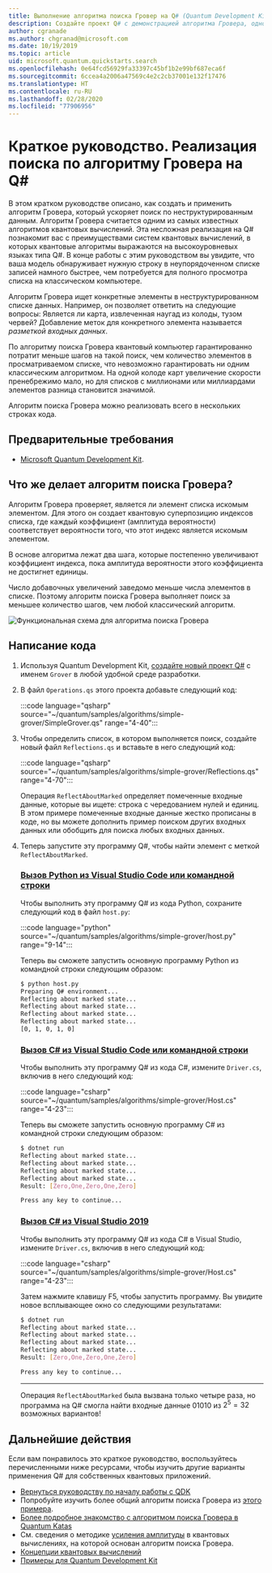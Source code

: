 ```yaml
---
title: Выполнение алгоритма поиска Гровер на Q# (Quantum Development Kit)
description: Создайте проект Q# с демонстрацией алгоритма Гровера, одного из самых известных квантовых алгоритмов.
author: cgranade
ms.author: chgranad@microsoft.com
ms.date: 10/19/2019
ms.topic: article
uid: microsoft.quantum.quickstarts.search
ms.openlocfilehash: 0e64fcd56929fa33397c45bf1b2e99bf687eca6f
ms.sourcegitcommit: 6ccea4a2006a47569c4e2c2cb37001e132f17476
ms.translationtype: HT
ms.contentlocale: ru-RU
ms.lasthandoff: 02/28/2020
ms.locfileid: "77906956"
---
```

# <a name="quickstart-implement-grovers-search-algorithm-in-q"></a>Краткое руководство. Реализация поиска по алгоритму Гровера на Q#

В этом кратком руководстве описано, как создать и применить алгоритм Гровера, который ускоряет поиск по неструктурированным данным.  Алгоритм Гровера считается одним из самых известных алгоритмов квантовых вычислений. Эта несложная реализация на Q# познакомит вас с преимуществами систем квантовых вычислений, в которых квантовые алгоритмы выражаются на высокоуровневых языках типа Q#.  В конце работы с этим руководством вы увидите, что ваша модель обнаруживает нужную строку в неупорядоченном списке записей намного быстрее, чем потребуется для полного просмотра списка на классическом компьютере.

Алгоритм Гровера ищет конкретные элементы в неструктурированном списке данных. Например, он позволяет ответить на следующие вопросы: Является ли карта, извлеченная наугад из колоды, тузом червей? Добавление меток для конкретного элемента называется _разметкой входных данных_.

По алгоритму поиска Гровера квантовый компьютер гарантированно потратит меньше шагов на такой поиск, чем количество элементов в просматриваемом списке, что невозможно гарантировать ни одним классическим алгоритмом. На одной колоде карт увеличение скорости пренебрежимо мало, но для списков с миллионами или миллиардами элементов разница становится значимой.

Алгоритм поиска Гровера можно реализовать всего в нескольких строках кода.

## <a name="prerequisites"></a>Предварительные требования

- [Microsoft Quantum Development Kit][install].

## <a name="what-does-grovers-search-algorithm-do"></a>Что же делает алгоритм поиска Гровера?

Алгоритм Гровера проверяет, является ли элемент списка искомым элементом. Для этого он создает квантовую суперпозицию индексов списка, где каждый коэффициент (амплитуда вероятности) соответствует вероятности того, что этот индекс является искомым элементом.

В основе алгоритма лежат два шага, которые постепенно увеличивают коэффициент индекса, пока амплитуда вероятности этого коэффициента не достигнет единицы.

Число добавочных увеличений заведомо меньше числа элементов в списке. Поэтому алгоритм поиска Гровера выполняет поиск за меньшее количество шагов, чем любой классический алгоритм.

![Функциональная схема для алгоритма поиска Гровера](~/media/grover.png)

## <a name="write-the-code"></a>Написание кода

1. Используя Quantum Development Kit, [создайте новый проект Q#](xref:microsoft.quantum.howto.createproject) с именем `Grover` в любой удобной среде разработки.

1. В файл `Operations.qs` этого проекта добавьте следующий код:

    :::code language="qsharp" source="~/quantum/samples/algorithms/simple-grover/SimpleGrover.qs" range="4-40":::

1. Чтобы определить список, в котором выполняется поиск, создайте новый файл `Reflections.qs` и вставьте в него следующий код:

    :::code language="qsharp" source="~/quantum/samples/algorithms/simple-grover/Reflections.qs" range="4-70":::

    Операция `ReflectAboutMarked` определяет помеченные входные данные, которые вы ищете: строка с чередованием нулей и единиц. В этом примере помеченные входные данные жестко прописаны в коде, но вы можете дополнить пример поиском других входных данных или обобщить для поиска любых входных данных.

1. Теперь запустите эту программу Q#, чтобы найти элемент с меткой `ReflectAboutMarked`.

    ### <a name="python-with-visual-studio-code-or-the-command-line"></a>[Вызов Python из Visual Studio Code или командной строки](#tab/tabid-python)

    Чтобы выполнить эту программу Q# из кода Python, сохраните следующий код в файл `host.py`:

    :::code language="python" source="~/quantum/samples/algorithms/simple-grover/host.py" range="9-14":::

    Теперь вы сможете запустить основную программу Python из командной строки следующим образом:

    ```bash
    $ python host.py
    Preparing Q# environment...
    Reflecting about marked state...
    Reflecting about marked state...
    Reflecting about marked state...
    Reflecting about marked state...
    [0, 1, 0, 1, 0]
    ```

    ### <a name="c-with-visual-studio-code-or-the-command-line"></a>[Вызов C# из Visual Studio Code или командной строки](#tab/tabid-csharp)

    Чтобы выполнить эту программу Q# из кода C#, измените `Driver.cs`, включив в него следующий код:

    :::code language="csharp" source="~/quantum/samples/algorithms/simple-grover/Host.cs" range="4-23":::

    Теперь вы сможете запустить основную программу C# из командной строки следующим образом:

    ```bash
    $ dotnet run
    Reflecting about marked state...
    Reflecting about marked state...
    Reflecting about marked state...
    Reflecting about marked state...
    Result: [Zero,One,Zero,One,Zero]

    Press any key to continue...
    ```

    ### <a name="c-with-visual-studio-2019"></a>[Вызов C# из Visual Studio 2019](#tab/tabid-vs2019)

    Чтобы выполнить эту программу Q# из кода C# в Visual Studio, измените `Driver.cs`, включив в него следующий код:

    :::code language="csharp" source="~/quantum/samples/algorithms/simple-grover/Host.cs" range="4-23":::

    Затем нажмите клавишу F5, чтобы запустить программу. Вы увидите новое всплывающее окно со следующими результатами: 

    ```bash
    $ dotnet run
    Reflecting about marked state...
    Reflecting about marked state...
    Reflecting about marked state...
    Reflecting about marked state...
    Result: [Zero,One,Zero,One,Zero]

    Press any key to continue...
    ```
    ***

    Операция `ReflectAboutMarked` была вызвана только четыре раза, но программа на Q# смогла найти входные данные 01010 из $2^{5} = 32$ возможных вариантов!

## <a name="next-steps"></a>Дальнейшие действия

Если вам понравилось это краткое руководство, воспользуйтесь перечисленными ниже ресурсами, чтобы изучить другие варианты применения Q# для собственных квантовых приложений.

- [Вернуться руководству по началу работы с QDK](xref:microsoft.quantum.welcome)
- Попробуйте изучить более общий алгоритм поиска Гровера из [этого примера](https://github.com/microsoft/Quantum/tree/master/samples/algorithms/database-search).
- [Более подробное знакомство с алгоритмом поиска Гровера в Quantum Katas](xref:microsoft.quantum.overview.katas)
- См. сведения о методике [усиления амплитуды](xref:microsoft.quantum.libraries.standard.algorithms#amplitude-amplification) в квантовых вычислениях, на которой основан алгоритм поиска Гровера.
- [Концепции квантовых вычислений](xref:microsoft.quantum.concepts.intro)
- [Примеры для Quantum Development Kit](https://docs.microsoft.com/samples/browse/?products=qdk)

<!-- LINKS -->

[install]: xref:microsoft.quantum.install
